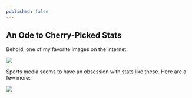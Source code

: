 ```yaml
---
published: false
---
```

## An Ode to Cherry-Picked Stats

Behold, one of my favorite images on the internet:

![](https://i.imgur.com/QpscOfC.jpg)

Sports media seems to have an obsession with stats like these. Here are a few more:

![](https://external-preview.redd.it/2wg4QnJ5QIhO8z0selOMdwx_8fWcLA2sEcjozc5l1EA.png?width=960&crop=smart&auto=webp&s=362d7e75e99ee9d8b5256cad41add8555102bbc5)
